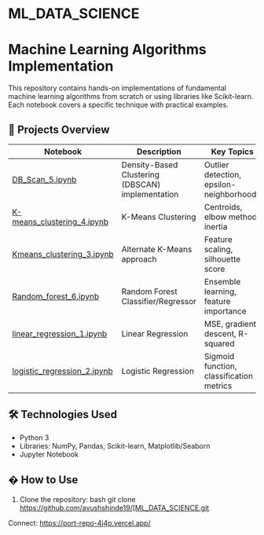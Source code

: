 # ML_DATA_SCIENCE

# Machine Learning Algorithms Implementation

This repository contains hands-on implementations of fundamental machine learning algorithms from scratch or using libraries like Scikit-learn. Each notebook covers a specific technique with practical examples.

## 📌 Projects Overview

| Notebook | Description | Key Topics |
|----------|------------|------------|
| [DB_Scan_5.ipynb](https://github.com/ayushshinde19/ML_DATA_SCIENCE/blob/main/DB_Scan_5.ipynb) | Density-Based Clustering (DBSCAN) implementation | Outlier detection, epsilon-neighborhoods |
| [K-means_clustering_4.ipynb](https://github.com/ayushshinde19/ML_DATA_SCIENCE/blob/main/K-means_clustering_4.ipynb) | K-Means Clustering | Centroids, elbow method, inertia |
| [Kmeans_clustering_3.ipynb](https://github.com/ayushshinde19/ML_DATA_SCIENCE/blob/main/Kmeans_clustering_3.ipynb) | Alternate K-Means approach | Feature scaling, silhouette score |
| [Random_forest_6.ipynb](https://github.com/ayushshinde19/ML_DATA_SCIENCE/blob/main/Random_forest_6.ipynb) | Random Forest Classifier/Regressor | Ensemble learning, feature importance |
| [linear_regression_1.ipynb](https://github.com/ayushshinde19/ML_DATA_SCIENCE/blob/main/linear_regression_1.ipynb) | Linear Regression | MSE, gradient descent, R-squared |
| [logistic_regression_2.ipynb](https://github.com/ayushshinde19/ML_DATA_SCIENCE/blob/main/logistic_regression_2.ipynb) | Logistic Regression | Sigmoid function, classification metrics |

## 🛠️ Technologies Used
- Python 3
- Libraries: NumPy, Pandas, Scikit-learn, Matplotlib/Seaborn
- Jupyter Notebook

## � How to Use
1. Clone the repository:
   bash
   git clone https://github.com/avushshinde19/[ML_DATA_SCIENCE.git

Connect: https://port-repo-4j4p.vercel.app/
         
